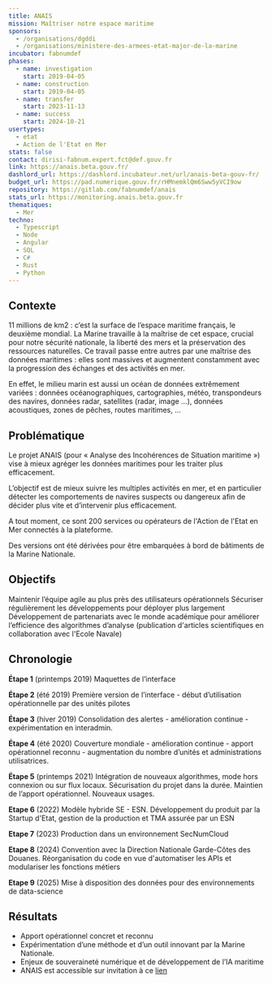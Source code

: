 ```yaml
---
title: ANAIS
mission: Maîtriser notre espace maritime
sponsors:
  - /organisations/dgddi
  - /organisations/ministere-des-armees-etat-major-de-la-marine
incubator: fabnumdef
phases:
  - name: investigation
    start: 2019-04-05
  - name: construction
    start: 2019-04-05
  - name: transfer
    start: 2023-11-13
  - name: success
    start: 2024-10-21
usertypes:
  - etat
  - Action de l'Etat en Mer
stats: false
contact: dirisi-fabnum.expert.fct@def.gouv.fr
link: https://anais.beta.gouv.fr/
dashlord_url: https://dashlord.incubateur.net/url/anais-beta-gouv-fr/
budget_url: https://pad.numerique.gouv.fr/rHMnemklQm6Sww5yVCI9ow
repository: https://gitlab.com/fabnumdef/anais
stats_url: https://monitoring.anais.beta.gouv.fr
thematiques:
  - Mer
techno:
  - Typescript
  - Node
  - Angular
  - SQL
  - C#
  - Rust
  - Python
---
```

## Contexte
11 millions de km2 : c’est la surface de l’espace maritime français, le deuxième mondial. La Marine travaille à la maîtrise de cet espace, crucial pour notre sécurité nationale, la liberté des mers et la préservation des ressources naturelles. Ce travail passe entre autres par une maîtrise des données maritimes : elles sont massives et augmentent constamment avec la progression des échanges et des activités en mer.

En effet, le milieu marin est aussi un océan de données extrêmement variées : données océanographiques, cartographies, météo, transpondeurs des navires, données radar, satellites (radar, image …), données acoustiques, zones de pêches, routes maritimes, …

## Problématique
Le projet ANAIS (pour « Analyse des Incohérences de Situation maritime ») vise à mieux agréger les données maritimes pour les traiter plus efficacement. 

L’objectif est de mieux suivre les multiples activités en mer, et en particulier détecter les comportements de navires suspects ou dangereux afin de décider plus vite et d’intervenir plus efficacement.

A tout moment, ce sont 200 services ou opérateurs de l'Action de l'Etat en Mer connectés à la plateforme.

Des versions ont été dérivées pour être embarquées à bord de bâtiments de la Marine Nationale.

## Objectifs
Maintenir l’équipe agile au plus près des utilisateurs opérationnels
Sécuriser régulièrement les développements pour déployer plus largement
Développement de partenariats avec le monde académique pour améliorer l’efficience des algorithmes d’analyse (publication d'articles scientifiques en collaboration avec l'Ecole Navale)


## Chronologie
__Étape 1__ (printemps 2019) Maquettes de l’interface

__Étape 2__ (été 2019) Première version de l’interface - début d’utilisation opérationnelle par des unités pilotes

__Étape 3__ (hiver 2019) Consolidation des alertes - amélioration continue - expérimentation en interadmin.

__Étape 4__ (été 2020) Couverture mondiale - amélioration continue - apport opérationnel reconnu - augmentation du nombre d’unités et administrations utilisatrices.

__Étape 5__ (printemps 2021) Intégration de nouveaux algorithmes, mode hors connexion ou sur flux locaux. Sécurisation du projet dans la durée. Maintien de l’apport opérationnel.
Nouveaux usages.

__Etape 6__ (2022) Modèle hybride SE - ESN. Développement du produit par la Startup d'Etat, gestion de la production et TMA assurée par un ESN

__Etape 7__ (2023) Production dans un environnement SecNumCloud

__Etape 8__ (2024) Convention avec la Direction Nationale Garde-Côtes des Douanes.  Réorganisation du code en vue d'automatiser les APIs et modulariser les fonctions métiers

__Etape 9__ (2025) Mise à disposition des données pour des environnements de data-science 



## Résultats
- Apport opérationnel concret et reconnu
- Expérimentation d’une méthode et d’un outil innovant par la Marine Nationale.
- Enjeux de souveraineté numérique et de développement de l’IA maritime
- ANAIS est accessible sur invitation à ce [lien](https://anais.beta.gouv.fr)
